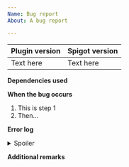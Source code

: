 ```yaml
---
Name: Bug report
About: A bug report

---
```

| Plugin version | Spigot version |
| :-- | :-- |
| Text here | Text here |
<!-- Plugin version is the version of SimpleSidebar you are using. -->
<!-- Spigot version is the version of Spigot you are using. -->

**Dependencies used**
<!-- State the plugins that SimpleSidebar depends on or uses here. -->

**When the bug occurs**
<!-- State when the bug happends here. You can list them out in steps. -->
1. This is step 1
2. Then...

**Error log**
<!-- Copy and paste the error log snippet where it marks {Text} -->
<!-- Make sure there is an empty line between the line with <summary> and ``` -->
<details>
  <summary>Spoiler</summary>
  
  ```
  Text here
  ```
</details>

**Additional remarks**
<!-- Keep empty unless you have something else to say that is important -->

<!-- Comments will only be shown during editting. Make sure any of your information here is not commented (Grayed out) -->
